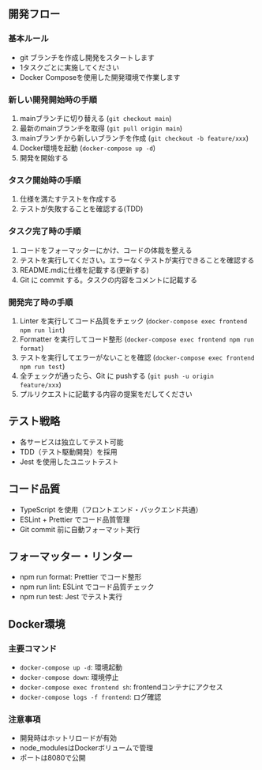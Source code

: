 ## 開発フロー

### 基本ルール

- git ブランチを作成し開発をスタートします
- 1タスクごとに実施してください
- Docker Composeを使用した開発環境で作業します

### 新しい開発開始時の手順

1. mainブランチに切り替える (`git checkout main`)
2. 最新のmainブランチを取得 (`git pull origin main`)
3. mainブランチから新しいブランチを作成 (`git checkout -b feature/xxx`)
4. Docker環境を起動 (`docker-compose up -d`)
5. 開発を開始する

### タスク開始時の手順

1. 仕様を満たすテストを作成する
2. テストが失敗することを確認する(TDD)

### タスク完了時の手順

1. コードをフォーマッターにかけ、コードの体裁を整える
2. テストを実行してください。エラーなくテストが実行できることを確認する
3. README.mdに仕様を記載する(更新する)
4. Git に commit する。タスクの内容をコメントに記載する

### 開発完了時の手順

1. Linter を実行してコード品質をチェック (`docker-compose exec frontend npm run lint`)
2. Formatter を実行してコード整形 (`docker-compose exec frontend npm run format`)
3. テストを実行してエラーがないことを確認 (`docker-compose exec frontend npm run test`)
4. 全チェックが通ったら、Git に pushする (`git push -u origin feature/xxx`)
5. プルリクエストに記載する内容の提案をだしてください

## テスト戦略

- 各サービスは独立してテスト可能
- TDD（テスト駆動開発）を採用
- Jest を使用したユニットテスト

## コード品質

- TypeScript を使用（フロントエンド・バックエンド共通）
- ESLint + Prettier でコード品質管理
- Git commit 前に自動フォーマット実行


## フォーマッター・リンター

- npm run format: Prettier でコード整形
- npm run lint: ESLint でコード品質チェック
- npm run test: Jest でテスト実行

## Docker環境

### 主要コマンド
- `docker-compose up -d`: 環境起動
- `docker-compose down`: 環境停止
- `docker-compose exec frontend sh`: frontendコンテナにアクセス
- `docker-compose logs -f frontend`: ログ確認

### 注意事項
- 開発時はホットリロードが有効
- node_modulesはDockerボリュームで管理
- ポートは8080で公開

